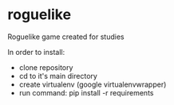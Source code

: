 # roguelike
Roguelike game created for studies

In order to install:
 - clone repository
 - cd to it's main directory
 - create virtualenv (google virtualenvwrapper)
 - run command: pip install -r requirements